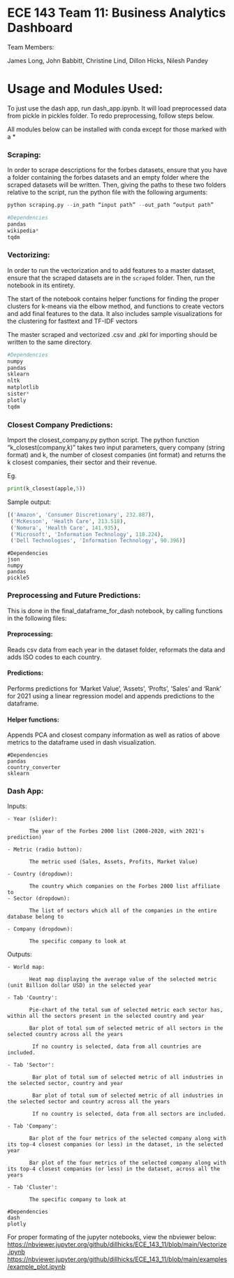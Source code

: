 # ECE 143 Team 11: Business Analytics Dashboard

Team Members:

James Long, John Babbitt, Christine Lind, Dillon Hicks, Nilesh Pandey


# Usage and Modules Used:

To just use the dash app, run dash_app.ipynb. It will load preprocessed data from pickle in pickles folder. To redo preprocessing, follow steps below.  

All modules below can be installed with conda except for those marked with a *

### Scraping:

In order to scrape descriptions for the forbes datasets, ensure that you have a folder containing the forbes datasets and an empty folder where the scraped datasets will be written. Then, giving the paths to these two folders relative to the script, run the python file with the following arguments:

```python
python scraping.py --in_path “input path” --out_path “output path”
```

```python
#Dependencies 
pandas
wikipedia*
tqdm
```


### Vectorizing:


In order to run the vectorization and to add features to a master dataset, ensure that the scraped datasets are in the `scraped` folder. Then, run the notebook in its entirety. 

The start of the notebook contains helper functions for finding the proper clusters for k-means via the elbow method, and functions to create vectors and add final features to the data. It also includes sample visualizations for the clustering for fasttext and TF-IDF vectors

The master scraped and vectorized .csv and .pkl for importing should be written to the same directory. 


```python
#Dependencies 
numpy
pandas
sklearn
nltk
matplotlib
sister*
plotly
tqdm
```

### Closest Company Predictions:
Import the closest_company.py python script. The python function “k_closest(company,k)” takes two input parameters, query company (string format) and k, the number of closest companies (int format) and returns the k closest companies, their sector and their revenue.

Eg. 
```python
print(k_closest(apple,5))
```

Sample output:

```python
[('Amazon', 'Consumer Discretionary', 232.887),
 ('McKesson', 'Health Care', 213.518),
 ('Nomura', 'Health Care', 141.935),
 ('Microsoft', 'Information Technology', 118.224),
 ('Dell Technologies', 'Information Technology', 90.396)]
```

```
#Dependencies 
json
numpy
pandas
pickle5
```

### Preprocessing and Future Predictions:

This is done in the final_dataframe_for_dash notebook, by calling functions in the following files: 

#### Preprocessing: 
Reads csv data from each year in the dataset folder, reformats the data and adds ISO codes to each country. 

#### Predictions:
Performs predictions for ‘Market Value’, ’Assets’, ‘Profts’, ‘Sales’ and ‘Rank’ for 2021 using a linear regression model and appends predictions to the dataframe. 

#### Helper functions: 
Appends PCA and closest company information as well as ratios of above metrics to the dataframe used in dash visualization. 

```
#Dependencies 
pandas
country_converter
sklearn
```


### Dash App:

Inputs: 

    - Year (slider): 

           The year of the Forbes 2000 list (2008-2020, with 2021's prediction)
           
    - Metric (radio button): 
    
           The metric used (Sales, Assets, Profits, Market Value)
           
    - Country (dropdown): 
    
           The country which companies on the Forbes 2000 list affiliate to
    - Sector (dropdown): 
    
           The list of sectors which all of the companies in the entire database belong to
          
    - Company (dropdown):
    
           The specific company to look at

Outputs:

    - World map: 
    
           Heat map displaying the average value of the selected metric (unit Billion dollar USD) in the selected year
           
    - Tab 'Country': 
    
           Pie-chart of the total sum of selected metric each sector has, within all the sectors present in the selected country and year
           
           Bar plot of total sum of selected metric of all sectors in the selected country across all the years
           
            If no country is selected, data from all countries are included.
           
    - Tab 'Sector': 
    
            Bar plot of total sum of selected metric of all industries in the selected sector, country and year
            
            Bar plot of total sum of selected metric of all industries in the selected sector and country across all the years
            
            If no country is selected, data from all sectors are included.

    - Tab 'Company': 

           Bar plot of the four metrics of the selected company along with its top-4 closest companies (or less) in the dataset, in the selected year

           Bar plot of the four metrics of the selected company along with its top-4 closest companies (or less) in the dataset, across all the years
           
    - Tab 'Cluster': 
    
           The specific company to look at
           

```
#Dependencies 
dash
plotly
```

For proper formating of the jupyter notebooks, view the nbviewer below:
https://nbviewer.jupyter.org/github/dillhicks/ECE_143_11/blob/main/Vectorize.ipynb
https://nbviewer.jupyter.org/github/dillhicks/ECE_143_11/blob/main/examples/example_plot.ipynb

